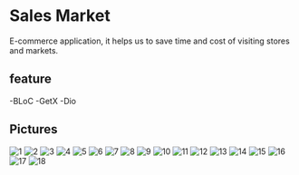 # Sales Market
 E-commerce application, it helps us to save time and cost of visiting stores and markets.
 
## feature
-BLoC
-GetX
-Dio

## Pictures

![1](https://user-images.githubusercontent.com/66007646/176164090-c95a6729-4319-42ed-b2d7-ac24116628db.jpg)
![2](https://user-images.githubusercontent.com/66007646/176163899-5db39841-a055-4da1-943d-522b2b3900ba.jpg)
![3](https://user-images.githubusercontent.com/66007646/176163918-8adc819f-53f1-43ac-8195-e38efec98f45.jpg)
![4](https://user-images.githubusercontent.com/66007646/176163943-6a46bf85-412b-4225-9003-8d85fd054442.jpg)
![5](https://user-images.githubusercontent.com/66007646/176163953-e60dfded-4f9e-4396-a112-5bedb5e6a020.jpg)
![6](https://user-images.githubusercontent.com/66007646/176163962-f2d1f25b-8c0c-4ffa-9c0b-083199c55679.jpg)
![7](https://user-images.githubusercontent.com/66007646/176163969-5e458d36-4838-43b7-86e3-0d4b4503ab4a.jpg)
![8](https://user-images.githubusercontent.com/66007646/176163974-b8a18aeb-26cc-4f2a-a498-c0e04e2612e7.jpg)
![9](https://user-images.githubusercontent.com/66007646/176753921-4da2735a-89e0-4947-87e5-901ea3dd096f.jpg)
![10](https://user-images.githubusercontent.com/66007646/176753945-5e0dc0a1-a340-43e6-b69e-1b35c406a842.jpg)
![11](https://user-images.githubusercontent.com/66007646/176164023-a7fd5570-fa26-42ec-836c-571c28b5320f.jpg)
![12](https://user-images.githubusercontent.com/66007646/176753978-f319a085-89f3-4972-960f-8da816b40005.jpg)
![13](https://user-images.githubusercontent.com/66007646/176164048-e2b6afd3-2862-494d-8041-6f6accf4a676.jpg)
![14](https://user-images.githubusercontent.com/66007646/176164053-8660caf1-a78b-4800-b9f4-cf140e0a22e4.jpg)
![15](https://user-images.githubusercontent.com/66007646/176164061-5d078fb6-b8c4-40b4-9774-98e56e3b0dde.jpg)
![16](https://user-images.githubusercontent.com/66007646/176164071-f58b3307-8b58-45ec-9a29-b2136ff0cc5d.jpg)
![17](https://user-images.githubusercontent.com/66007646/176164075-fe796da7-3dda-4fea-bd86-4a09fe43e37e.jpg)
![18](https://user-images.githubusercontent.com/66007646/176753987-54ec2ba8-9128-4d00-a53e-a41da6bab1fe.jpg)
